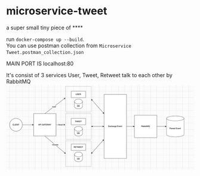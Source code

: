 # microservice-tweet
a super small tiny piece of ****


run `docker-compose up --build`.  
You can use postman collection from `Microservice Tweet.postman_collection.json`

MAIN PORT IS localhost:80

It's consist of 3 services User, Tweet, Retweet talk to each other by RabbitMQ
![alt text](https://github.com/patkamon/microservice-tweet/blob/main/diagram.png)
